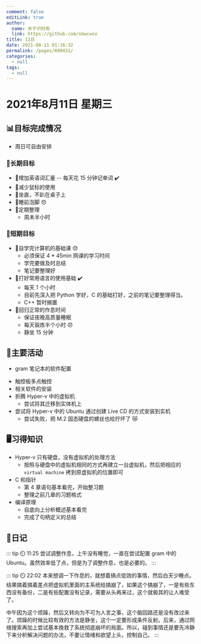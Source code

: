```yaml
---
comment: false
editLink: true
author: 
  name: 木子识时务
  link: https://github.com/sbwcwso
title: 11日
date: 2021-08-11 01:16:32
permalink: /pages/690431/
categories: 
  - null
tags: 
  - null
---
```


# 2021年8月11日 星期三

## 📊目标完成情况

- 周日可自由安排

### 🐺长期目标

- 🚢增加英语词汇量 -- 每天花 15 分钟记单词  ✔️
- 🚢减少鼠标的使用
- 🚢坐直，不趴在桌子上
- 🚢睡前泡脚  😞
- 🚢定期整理
  - 周未半小时

### 🐆短期目标

- 🚗自学完计算机的基础课  😞
  - 必须保证 4 * 45min 网课的学习时间
  - 学完要做及时总结
  - 笔记要整理好
- 🚗打好常用语言的使用基础  ✔️
  - 每天 1 个小时
  - 目前先深入把 Python 学好，C 的基础打好，之前的笔记要整理得当。
  - C++ 暂时搁置
- 🚗回归正常的作息时间
  - 保证夜晚高质量睡眠
  - 每天锻炼半个小时  😞
  - 静坐 15 分钟

## 🏃主要活动

- gram 笔记本的软件配置
<!-- TODO:整理备份 Ubuntu 常用软件的安装配置-->
  - 触控板多点触控
  - 相关软件的安装
- 折腾 Hyper-v 中的虚拟机
  - 尝试将其迁移到实体机上
- 尝试将 Hyper-v 中的 Ubuntu 通过创建 Live CD 的方式安装到实机
  - 尝试失败，把 M.2 固态硬盘的螺丝也给拧坏了 😿


## 🖥️习得知识

- Hyper-v 只有硬盘，没有虚拟机的处理方法
  - 按照与硬盘中的虚拟机相同的方式再建立一台虚拟机，然后把相应的 `virtual machine` 拷到原虚拟机的位置即可
  <!-- TODO Hyper-v 的使用需要整理 -->
- C 和指针
  - 第 4 章语句基本看完，开始整习题
  - 整理之前几章的习题格式
- 编译原理
  - 自底向上分析概述基本看完
  - 完成了句柄定义的总结

## 🤔日记

::: tip ⏲️ 11:25
尝试调整作息，上午没有睡觉，一直在尝试配置 gram 中的 Ubuntu。虽然效率低了点，但是为了调整作息，也是必要的。
:::

::: tip ⏲️ 22:02
本来想调一下作息的，就想着搞点低效的事情，然后白天少睡点。结果搞着搞着差点把虚拟机里面的主系统给搞崩了，如果这个搞崩了，一是有些东西没有备份，二是有些配置没有记录，需要从头再来过，这个就极其的让人难受了。

中午因为这个烦躁，然后又转向为不可为人言之事，这个脑回路还是没有改过来了。烦躁的时候比较有效的方法是静坐，这个一定要形成条件反射。后来，通过网络搜索再加上尝试基本挽救了系统彻底崩坏的局面。所以，碰到事情还是要先冷静下来分析解决问题的办法，不要让情绪和欲望上头，控制自己。
:::
